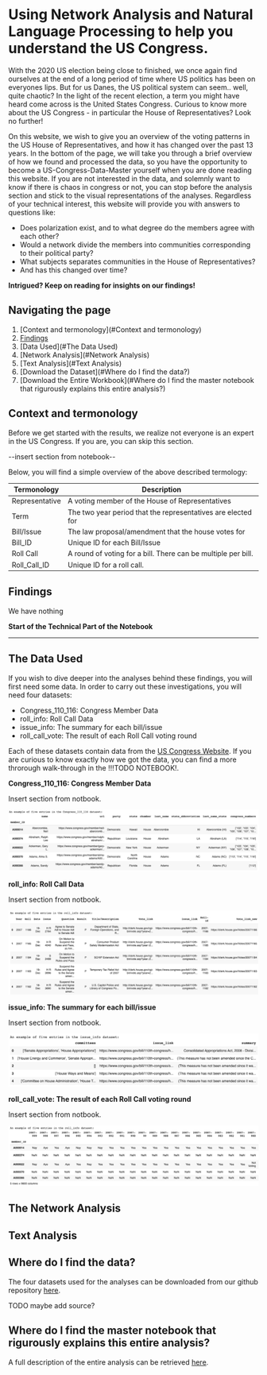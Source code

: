 # Using Network Analysis and Natural Language Processing to help you understand the US Congress.

With the 2020 US election being close to finished, we once again find ourselves at the end of a long period of time where US politics has been on everyones lips. But for us Danes, the US political system can seem.. well, quite chaotic? In the light of the recent election, a term you might have heard come across is the United States Congress. Curious to know more about the US Congress - in particular the House of Representatives? Look no further!

On this website, we wish to give you an overview of the voting patterns in the US House of Representatives, and how it has changed over the past 13 years. In the bottom of the page, we will take you through a brief overview of how we found and processed the data, so you have the opportunity to become a US-Congress-Data-Master yourself when you are done reading this website. If you are not interested in the data, and solemnly want to know if there is chaos in congress or not, you can stop before the analysis section and stick to the visual representations of the analyses. Regardless of your technical interest, this website will provide you with answers to questions like: 

- Does polarization exist, and to what degree do the members agree with each other?
- Would a network divide the members into communities corresponding to their political party?
- What subjects separates communities in the House of Representatives? 
- And has this changed over time?


**Intrigued? Keep on reading for insights on our findings!** 

## Navigating the page 
1. [Context and termonology](#Context and termonology)
2. [Findings](#Findings)
3. [Data Used](#The Data Used)
4. [Network Analysis](#Network Analysis)
5. [Text Analysis](#Text Analysis) 
6. [Download the Dataset](#Where do I find the data?)
7. [Download the Entire Workbook](#Where do I find the master notebook that rigurously explains this entire analysis?)


## Context and termonology
Before we get started with the results, we realize not everyone is an expert in the US Congress. If you are, you can skip this section. 

--insert section from notebook--

Below, you will find a simple overview of the above described termology: 

| Termonology    | Description                                                    |
|----------------|----------------------------------------------------------------|
| Representative | A voting member of the House of Representatives                |
| Term           | The two year period that the representatives are elected for   |
| Bill/Issue     | The law proposal/amendment that the house votes for            |
| Bill_ID        | Unique ID for each Bill/Issue                                  |
| Roll Call      | A round of voting for a bill. There can be multiple per bill.  |
| Roll_Call_ID   | Unique ID for a roll call.   


## Findings
We have nothing 

**Start of the Technical Part of the Notebook**
___


## The Data Used 

If you wish to dive deeper into the analyses behind these findings, you will first need some data. In order to carry out these investigations, you will need four datasets: 
* Congress_110_116: Congress Member Data
* roll_info: Roll Call Data
* issue_info: The summary for each bill/issue
* roll_call_vote: The result of each Roll Call voting round 

Each of these datasets contain data from the [US Congress Website](www.congress.gov). If you are curious to know exactly how we got the data, you can find a more throrough walk-through in the !!!TODO NOTEBOOK!. 

**Congress_110_116: Congress Member Data**

Insert section from notbook. 

![image](Images/Congress_110_116.png)

**roll_info: Roll Call Data**

Insert section from notbook. 

![image](Images/roll_info.png)

**issue_info: The summary for each bill/issue**

Insert section from notbook. 

![image](Images/issue_info.png)

**roll_call_vote: The result of each Roll Call voting round**

Insert section from notbook. 

![image](Images/roll_call_vote.png)



## The Network Analysis 

## Text Analysis 

## Where do I find the data?
The four datasets used for the analyses can be downloaded from our github repository [here](data). 

TODO maybe add source?

## Where do I find the master notebook that rigurously explains this entire analysis? 
A full description of the entire analysis can be retrieved [here](https://nbviewer.jupyter.org/github/benedictehejgaard/chaos-in-congress/blob/gh-pages/WebsiteTest.ipynb). 

